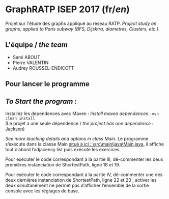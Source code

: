 # GraphRATP ISEP 2017 (fr/*en*)
Projet sur l'étude des graphs appliqué au réseau RATP. 
*Project study on graphs, applied to Paris subway (BFS, Dijsktra, diametres, Clusters, etc.)*.
## L'équipe / *the team*
- Sami ABOUT
- Pierre VALENTIN
- Audrey ROUSSEL-ENDICOTT

## Pour lancer le programme 
## *To Start the program* :
Installez les dependences avec Maven :
*Install maven dependences* : 
``` mvn clean install ```  
(Le projet a une seule dépendence / *the project has one dependence* : [Jackson](https://github.com/FasterXML/jackson))

*See more lauching details and options in class Main.*
Le programme s’exécute dans la classe Main [situé à ici : \src\main\java\Main.java](https://github.com/Focom/GraphRATP/blob/master/src/main/java/Main.java), il affiche
tout d’abord l’adjacency list puis exécute les exercices.

Pour exécuter le code correspondant à la partie III, dé-commenter les deux premières instanciation
de ShortestPath, ligne 18 et 19.

Pour exécuter le code correspondant à la partie IV, dé-commenter une des deux dernières
instanciation de ShortestPath, ligne 22 et 23 ; activer les deux simultanément ne permet pas
d’afficher l’ensemble de la sortie console avec les réglages de base.
